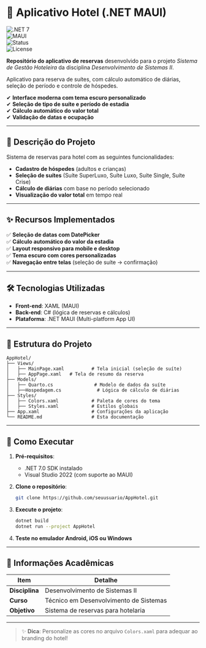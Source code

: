 # 🏨 Aplicativo Hotel (.NET MAUI)  

![.NET 7](https://img.shields.io/badge/.NET-7.0-blueviolet)  
![MAUI](https://img.shields.io/badge/Mobile-MAUI-ff69b4)  
![Status](https://img.shields.io/badge/Status-Concluído-brightgreen)      
![License](https://img.shields.io/badge/Licença-MIT-blue)  

**Repositório do aplicativo de reservas** desenvolvido para o projeto *Sistema de Gestão Hoteleira* da disciplina *Desenvolvimento de Sistemas II*.  

Aplicativo para reserva de suítes, com cálculo automático de diárias, seleção de período e controle de hóspedes.  

✔ **Interface moderna com tema escuro personalizado**  
✔ **Seleção de tipo de suíte e período de estadia**  
✔ **Cálculo automático do valor total**  
✔ **Validação de datas e ocupação**  

---  

## 📝 Descrição do Projeto  

Sistema de reservas para hotel com as seguintes funcionalidades:  

- **Cadastro de hóspedes** (adultos e crianças)  
- **Seleção de suítes** (Suíte SuperLuxo, Suíte Luxo, Suíte Single, Suíte Crise)  
- **Cálculo de diárias** com base no período selecionado  
- **Visualização do valor total** em tempo real  

---  

## ✨ Recursos Implementados  

✅ **Seleção de datas com DatePicker**  
✅ **Cálculo automático do valor da estadia**  
✅ **Layout responsivo para mobile e desktop**  
✅ **Tema escuro com cores personalizadas**  
✅ **Navegação entre telas** (seleção de suíte → confirmação)  

---  

## 🛠 Tecnologias Utilizadas  

- **Front-end**: XAML (MAUI)  
- **Back-end**: C# (lógica de reservas e cálculos)  
- **Plataforma**: .NET MAUI (Multi-platform App UI)  

---  

## 📂 Estrutura do Projeto  

```  
AppHotel/  
├── Views/  
│   ├── MainPage.xaml          # Tela inicial (seleção de suíte)  
│   ├── AppPage.xaml   # Tela de resumo da reserva  
├── Models/  
│   ├── Quarto.cs               # Modelo de dados da suíte  
│   ├──Hospedagem.cs             # Lógica de cálculo de diárias  
├── Styles/  
│   ├── Colors.xaml            # Paleta de cores do tema  
│   ├── Styles.xaml            # Estilos globais  
├── App.xaml                   # Configurações da aplicação  
└── README.md                  # Esta documentação  
```  

---  

## 🚀 Como Executar  

1. **Pré-requisitos**:  
   - .NET 7.0 SDK instalado  
   - Visual Studio 2022 (com suporte ao MAUI)  

2. **Clone o repositório**:  
   ```bash  
   git clone https://github.com/seuusuario/AppHotel.git  
   ```  

3. **Execute o projeto**:  
   ```bash  
   dotnet build  
   dotnet run --project AppHotel  
   ```  

4. **Teste no emulador Android, iOS ou Windows**  

---  

## 📌 Informações Acadêmicas  

| Item           | Detalhe                                  |  
| -------------- | ---------------------------------------- |  
| **Disciplina** | Desenvolvimento de Sistemas II           |  
| **Curso**      | Técnico em Desenvolvimento de Sistemas   |  
| **Objetivo**   | Sistema de reservas para hotelaria       |  

---  

> ✨ **Dica**: Personalize as cores no arquivo `Colors.xaml` para adequar ao branding do hotel!  
